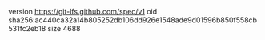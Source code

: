 version https://git-lfs.github.com/spec/v1
oid sha256:ac440ca32a14b805252db106dd926e1548ade9d01596b850f558cb531fc2eb18
size 4688
